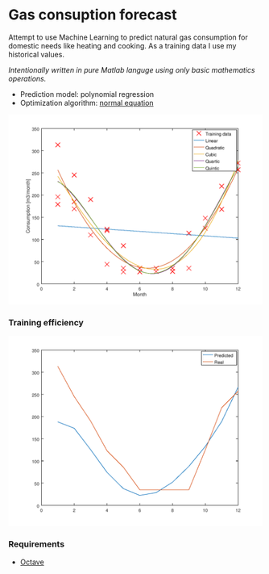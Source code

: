 # Gas consuption forecast
Attempt to use Machine Learning to predict natural gas consumption for domestic needs like heating and cooking.
As a training data I use my historical values. 

*Intentionally written in pure Matlab languge using only basic mathematics operations.*

* Prediction model: polynomial regression
* Optimization algorithm: [normal equation](https://en.wikipedia.org/wiki/Linear_least_squares_(mathematics))

![sample](doc/img/training_data_anf_hypothesis.PNG)

### Training efficiency
![red_sample](doc/img/predicted_real.png)

### Requirements
* [Octave](https://www.gnu.org/software/octave)
